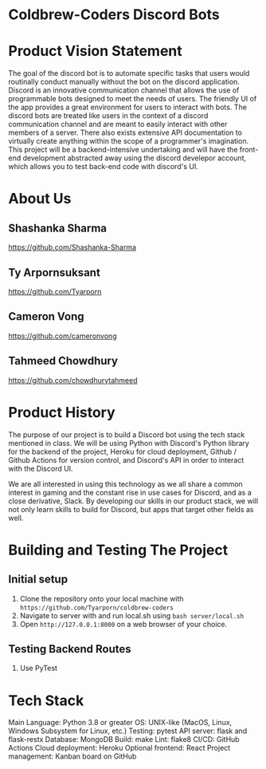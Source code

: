 # Coldbrew-Coders Discord Bots


# Product Vision Statement
The goal of the discord bot is to automate specific tasks that users would routinally conduct manually without the bot on the discord application. Discord is an innovative communication channel that allows the use of programmable bots designed to meet the needs of users. The friendly UI of the app provides a great environment for users to interact with bots. The discord bots are treated like users in the context of a discord communication channel and are meant to easily interact with other members of a server. There also exists extensive API documentation to virtually create anything within the scope of a programmer's imagination. This project will be a backend-intensive undertaking and will have the front-end development abstracted away using the discord develepor account, which allows you to test back-end code with discord's UI. 

# About Us
 ## Shashanka Sharma
https://github.com/Shashanka-Sharma

## Ty Arpornsuksant
https://github.com/Tyarporn

## Cameron Vong
https://github.com/cameronvong

## Tahmeed Chowdhury
https://github.com/chowdhurytahmeed



# Product History
The purpose of our project is to build a Discord bot using the tech stack mentioned in class. 
We will be using Python with Discord's Python library for the backend of the project, Heroku for cloud deployment, Github / Github Actions for version control, and Discord's API in order to interact with the Discord UI.

We are all interested in using this technology as we all share a common interest in gaming and the constant rise in use cases for Discord, and as a close derivative, Slack. By developing our skills in our product stack, we will not only learn skills to build for Discord, but apps that target other fields as well.



# Building and Testing The Project
## Initial setup
1. Clone the repository onto your local machine with ```https://github.com/Tyarporn/coldbrew-coders```
2. Navigate to server with and run local.sh using ```bash server/local.sh```
3. Open ```http://127.0.0.1:8000``` on a web browser of your choice.

## Testing Backend Routes
1. Use PyTest



# Tech Stack
Main Language: Python 3.8 or greater
OS: UNIX-like (MacOS, Linux, Windows Subsystem for Linux, etc.)
Testing: pytest
API server: flask and flask-restx
Database: MongoDB
Build: make
Lint: flake8
CI/CD: GitHub Actions
Cloud deployment: Heroku
Optional frontend: React
Project management: Kanban board on GitHub
